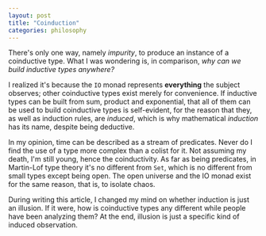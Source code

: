 ```yaml
---
layout: post
title: "Coinduction"
categories: philosophy
---
```


There's only one way, namely *impurity*, to produce an instance of a coinductive type. What I was wondering is, in comparison, *why can we build inductive types anywhere?*

I realized it's because the `IO` monad represents **everything** the subject observes; other coinductive types exist merely for convenience. If inductive types can be built from sum, product and exponential, that all of them can be used to build coinductive types is self-evident, for the reason that they, as well as induction rules, are *induced*, which is why mathematical *induction* has its name, despite being deductive.

In my opinion, time can be described as a stream of predicates. Never do I find the use of a type more complex than a colist for it. Not assuming my death, I'm still young, hence the coinductivity. As far as being predicates, in Martin-Lof type theory it's no different from `Set`, which is no different from small types except being open. The open universe and the IO monad exist for the same reason, that is, to isolate chaos.

During writing this article, I changed my mind on whether induction is just an illusion. If it were, how is coinductive types any different while people have been analyzing them? At the end, illusion is just a specific kind of induced observation.
